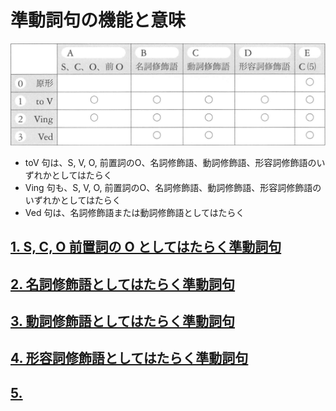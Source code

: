 # 準動詞句の機能と意味

<img src="fig/準動詞句の一覧表.png" width="600"/>

- toV 句は、S, V, O, 前置詞のO、名詞修飾語、動詞修飾語、形容詞修飾語のいずれかとしてはたらく
- Ving 句も、S, V, O, 前置詞のO、名詞修飾語、動詞修飾語、形容詞修飾語のいずれかとしてはたらく
- Ved 句は、名詞修飾語または動詞修飾語としてはたらく

## [1. S, C, O 前置詞の O としてはたらく準動詞句](03-chapter-1-A.md)
## [2. 名詞修飾語としてはたらく準動詞句](03-chapter-1-B.md)
## [3. 動詞修飾語としてはたらく準動詞句](03-chapter-1-C.md)
## [4. 形容詞修飾語としてはたらく準動詞句](03-chapter-1-D.md)
## [5. ](03-chapter-1-E.md)
